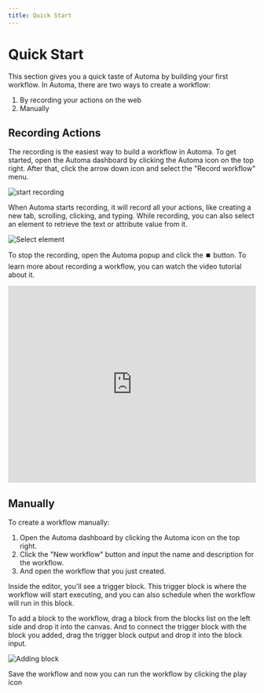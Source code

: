 ```yaml
---
title: Quick Start
---
```


# Quick Start
This section gives you a quick taste of Automa by building your first workflow. In Automa, there are two ways to create a workflow:
1. By recording your actions on the web
2. Manually

## Recording Actions

The recording is the easiest way to build a workflow in Automa. To get started, open the Automa dashboard by clicking the Automa icon on the top right. After that, click the arrow down icon <v-remixicon name="riArrowLeftSLine" rotate="-90" /> and select the "Record workflow" menu.

![start recording](https://res.cloudinary.com/chat-story/image/upload/v1665993908/automa/chrome_Rf7Lj54yi4_i5gdua.png)

When Automa starts recording, it will record all your actions, like creating a new tab, scrolling, clicking, and typing.
While recording, you can also select an element to retrieve the text or attribute value from it.

![Select element](https://res.cloudinary.com/chat-story/image/upload/v1665995171/automa/chrome_VecbzZKdar_swld5q.png)

To stop the recording, open the Automa popup and click the ⏹️ button. To learn more about recording a workflow, you can watch the video tutorial about it.

<iframe width="100%" height="400" src="https://www.youtube.com/embed/NmRCgLtsPnY" title="YouTube video player" frameborder="0" allow="accelerometer; autoplay; clipboard-write; encrypted-media; gyroscope; picture-in-picture" allowfullscreen></iframe>

## Manually

To create a workflow manually:
1. Open the Automa dashboard by clicking the Automa icon on the top right.
2. Click the "New workflow" button and input the name and description for the workflow.
3. And open the workflow that you just created.

Inside the editor, you'll see a trigger block. This trigger block is where the workflow will start executing, and you can also schedule when the workflow will run in this block.

To add a block to the workflow, drag a block from the blocks list on the left side and drop it into the canvas. And to connect the trigger block with the block you added, drag the trigger block output and drop it into the block input. 

![Adding block](https://res.cloudinary.com/chat-story/image/upload/v1666059993/automa/adding-block_pobloe.gif)

Save the workflow and now you can run the workflow by clicking the play icon <v-remixicon name="riPlayLine" />